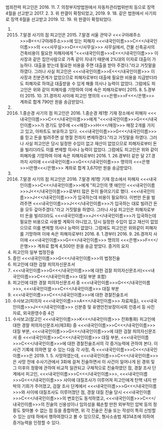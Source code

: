 범죄전력
피고인은 2016. 11. 7. 의정부지방법원에서 자동차관리법위반죄 등으로 징역 4월을 선고받고 2017. 2. 3. 위 판결이 확정되었고, 2019. 9. 18. 같은 법원에서 사기죄로 징역 6월을 선고받고 2019. 12. 19. 위 판결이 확정되었다.
1. 2015. 7.말경 사기의 점
피고인은 2015. 7.말경 서울 관악구 <<<구아래주소>>>B<<</구아래주소>>>에 있는 피해자 <<<내국인이름>>>C<<</내국인이름>>>의 <<<사무실>>>D<<</사무실>>> 사무실에서, 건물 신축공사의 건축비용이 필요한 피해자에게 "<<<내국인이름>>>E<<</내국인이름>>> 이사장과 같은 집안사람으로 가족 같이 지내기 때문에 2%대의 이자로 대출이 가능하다. 대출을 받는데 필요한 비용을 주면 대출을 받아 주겠다."라고 거짓말을 하였다.
그러나 사실 피고인은 <<<내국인이름>>>E<<</내국인이름>>> 이사장과 친분관계가 없었으므로 피해자로부터 대출에 필요한 비용을 지급받더라도 피해자로 하여금 대출받을 수 있게 해줄 의사나 능력이 없었다.
그럼에도 피고인은 위와 같이 피해자를 기망하여 이에 속은 피해자로부터 2015. 8. 5.경부터 2015. 10. 31.경까지 사이에 피고인 명의의 <<<은행>>>F<<</은행>>> 계좌로 합계 790만 원을 송금받았다.
2. 2016. 1.중순경 사기의 점
피고인은 2016. 1.중순경 제1항 기재 장소에서 피해자 <<<내국인이름>>>C<<</내국인이름>>>에게 "<<<내국인이름>>>G<<</내국인이름>>>가 경기도 양주에 <<<매장>>>H<<</매장>>> 매장 2개를 가지고 있고, 아파트도 보유하고 있다. <<<내국인이름>>>G<<</내국인이름>>>를 믿고 돈을 빌려주면 설 명절 전까지 변제하겠다."라고 거짓말을 하였다.
그러나 사실 피고인은 당시 일정한 수입이 없고 재산이 없었으므로 피해자로부터 돈을 빌리더라도 이를 변제할 의사나 능력이 없었다.
그럼에도 피고인은 위와 같이 피해자를 기망하여 이에 속은 피해자로부터 2016. 1. 26.경부터 같은 달 27.경까지 사이에 <<<내국인이름>>>G<<</내국인이름>>> 명의의 <<<은행>>>I은행<<</은행>>> 계좌로 합계 3,670만 원을 송금받았다.
3. 2016. 7.말경 사기의 점
피고인은 2016. 7.말경 제1항 기재 장소에서 피해자 <<<내국인이름>>>C<<</내국인이름>>>에게 "피고인의 옛 애인인 <<<내국인이름>>>J<<</내국인이름>>>로부터 많은 돈이 들어오기로 했다. <<<내국인이름>>>J<<</내국인이름>>>가 입국하는데 비용이 필요하다. 이번만 돈을 빌려주면 <<<내국인이름>>>J<<</내국인이름>>>가 입국하는 대로 빌려간 돈을 모두 갚아주겠다."라고 거짓말을 하였다.
그러나 사실 피고인은 피해자로부터 돈을 빌리더라도 <<<내국인이름>>>J<<</내국인이름>>>가 입국하는데 필요한 비용으로 사용할 계획이 아니었고, 당시 일정한 수입이 없고 재산이 없었으므로 이를 변제할 의사나 능력이 없었다.
그럼에도 피고인은 위와같이 피해자를 기망하여 이에 속은 피해자로부터 2016. 8. 1.경부터 2016. 9. 26.경까지 사이에 <<<내국인이름>>>G<<</내국인이름>>> 명의의 <<<은행>>>F<<</은행>>> 계좌로 합계 4,500만 원을 송금 받았다. 증거의 요지
1. 피고인의 일부 법정진술
1. 증인 <<<내국인이름>>>G<<</내국인이름>>>의 법정진술
1. 피고인에 대한 검찰 피의자신문조서
1. <<<내국인이름>>>G<<</내국인이름>>>에 대한 검찰 피의자신문조서(<<<내국인이름>>>C<<</내국인이름>>> 대질 부분 포함)
1. 피고인에 대한 경찰 피의자신문조서 중 <<<내국인이름>>>G<<</내국인이름>>>, <<<내국인이름>>>C<<</내국인이름>>> 대질 부분
1. <<<내국인이름>>>C<<</내국인이름>>>에 대한 경찰진술조서
1. 수사보고(피의자 <<<내국인이름>>>A<<</내국인이름>>> 자료제출), <<<내국인이름>>>J<<</내국인이름>>> 신분증 및 유엔안전보장이사회 인증서 등 사진자료, 외국환영수증 4건
1. 수사보고(참고인 <<<내국인이름>>>K<<</내국인이름>>> 전화통화)
피고인에 대한 경찰 피의자신문조서(제3회) 중 <<<내국인이름>>>C<<</내국인이름>>> 대질 부분, <<<내국인이름>>>G<<</내국인이름>>>에 대한 검찰 피의자신문조서 중 <<<내국인이름>>>C<<</내국인이름>>> 대질 부분, <<<내국인이름>>>C<<</내국인이름>>>에 대한 경찰진술조서의 각 증거능력에 관하여 본다. 이 사건 기록에 의하면 알 수 있는 다음 각 사정, 즉 <<<내국인이름>>>C<<</내국인이름>>>은 2019. 1. 5. 사망하였는데, <<<내국인이름>>>C<<</내국인이름>>>은 사망 전에 수사기관에서 3회에 걸쳐 진술하면서 이 사건이 일어나게 된 경위 및 그 이후의 정황에 관하여 비교적 일관되고 구체적으로 진술하였던 점, 경찰 조사 단계에서 피고인, <<<내국인이름>>>C<<</내국인이름>>>, <<<내국인이름>>>G<<</내국인이름>>> 사이에 대질조사가 이루어져 피고인에게 탄핵 내지 반박의 기회가 주어졌고, 검찰 조사 단계에서 <<<내국인이름>>>G<<</내국인이름>>>와 사이에 대질조사도 이루어졌던 점, 경찰 대질 진술 당시 <<<내국인이름>>>C<<</내국인이름>>>의 변호인도 동석하였고, <<<내국인이름>>>C<<</내국인이름>>>의 진술의 신용성이나 임의성을 훼손할 만한 외부적인 압박 등의 정황도 찾아볼 수 없는 점 등을 종합하면, 위 각 진술은 진술 또는 작성이 특히 신빙할 수 있는 상태 하에서 행하여졌다고 볼 수 있으므로, 형사소송법 제314조에 의하여 증거능력을 인정할 수 있다.